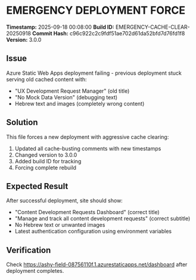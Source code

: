 # EMERGENCY DEPLOYMENT FORCE

**Timestamp:** 2025-09-18 00:08:00
**Build ID:** EMERGENCY-CACHE-CLEAR-20250918
**Commit Hash:** c96c922c2c9fdf51ae702d61da52bfd7d76fd1f8
**Version:** 3.0.0

## Issue
Azure Static Web Apps deployment failing - previous deployment stuck serving old cached content with:
- "UX Development Request Manager" (old title)
- "No Mock Data Version" (debugging text)
- Hebrew text and images (completely wrong content)

## Solution
This file forces a new deployment with aggressive cache clearing:
1. Updated all cache-busting comments with new timestamps
2. Changed version to 3.0.0
3. Added build ID for tracking
4. Forcing complete rebuild

## Expected Result
After successful deployment, site should show:
- "Content Development Requests Dashboard" (correct title)
- "Manage and track all content development requests" (correct subtitle)
- No Hebrew text or unwanted images
- Latest authentication configuration using environment variables

## Verification
Check https://ashy-field-08756110f.1.azurestaticapps.net/dashboard after deployment completes.
